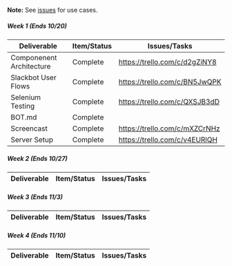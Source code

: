 **Note:** See [issues](https://github.ncsu.edu/kebrey/FlagLagBot/issues) for use cases.

##### Week 1 (Ends 10/20)

| Deliverable   | Item/Status   |  Issues/Tasks
| ------------- | ------------  |  ------------
| Componenent Architecture | Complete | https://trello.com/c/d2gZiNY8
| Slackbot User Flows   | Complete   |  https://trello.com/c/BN5JwQPK
| Selenium Testing  | Complete  |  https://trello.com/c/QXSJB3dD
| BOT.md    | Complete      | &nbsp;
| Screencast      | Complete      | https://trello.com/c/mXZCrNHz
| Server Setup | Complete   | https://trello.com/c/v4EURlQH

##### Week 2 (Ends 10/27)

| Deliverable   | Item/Status   |  Issues/Tasks
| ------------- | ------------  |  ------------

##### Week 3 (Ends 11/3)

| Deliverable   | Item/Status   |  Issues/Tasks
| ------------- | ------------  |  ------------

##### Week 4 (Ends 11/10)

| Deliverable   | Item/Status   |  Issues/Tasks
| ------------- | ------------  |  ------------
